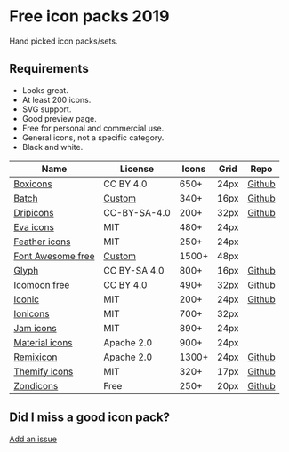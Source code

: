 # Free icon packs 2019

Hand picked icon packs/sets.

## Requirements

- Looks great.
- At least 200 icons.
- SVG support.
- Good preview page.
- Free for personal and commercial use.
- General icons, not a specific category.
- Black and white.

| Name                                                                | License                                   | Icons | Grid | Repo
| ----                                                                | ----------------------------------------- | ----- | ---- | ----
| [Boxicons](https://boxicons.com/)                                   | CC BY 4.0                                 | 650+  | 24px | [Github](https://github.com/atisawd/boxicons)
| [Batch](http://adamwhitcroft.com/batch/)                            | [Custom](https://github.com/AdamWhitcroft/batch/blob/master/License.txt)                                                  | 340+  | 16px | [Github](https://github.com/AdamWhitcroft/batch)
| [Dripicons](http://demo.amitjakhu.com/dripicons/)                   | CC-BY-SA-4.0                              | 200+  | 32px | [Github](https://github.com/amitjakhu/dripicons)
| [Eva icons](https://akveo.github.io/eva-icons/#/)                   | MIT                                       | 480+  | 24px |
| [Feather icons](https://feathericons.com/)                          | MIT                                       | 250+  | 24px |
| [Font Awesome free](https://fontawesome.com/icons?d=gallery&m=free) | [Custom](https://fontawesome.com/license) | 1500+ | 48px |
| [Glyph](https://glyph.smarticons.co/)                               | CC BY-SA 4.0                              | 800+  | 16px | [Github](https://github.com/frexy/glyph-iconset)
| [Icomoon free](https://icomoon.io/#preview-free)                    | CC BY 4.0                                 | 490+  | 32px | [Github](https://github.com/Keyamoon/IcoMoon-Free)
| [Iconic](https://useiconic.com/open)                                | MIT                                       | 200+  | 24px | [Github](https://github.com/iconic/open-iconic)
| [Ionicons](https://ionicons.com/)                                   | MIT                                       | 700+  | 32px |
| [Jam icons](https://jam-icons.com/)                                 | MIT                                       | 890+  | 24px |
| [Material icons](https://material.io/tools/icons/?style=baseline)   | Apache 2.0                                | 900+  | 24px |
| [Remixicon](https://remixicon.com/)                                 | Apache 2.0                                | 1300+ | 24px | [Github](https://github.com/Remix-Design/remixicon)
| [Themify icons](https://themify.me/themify-icons)                   | MIT                                       | 320+  | 17px | [Github](https://github.com/lykmapipo/themify-icons)
| [Zondicons](http://www.zondicons.com/icons.html)                    | Free                                      | 250+  | 20px | [Github](https://github.com/dukestreetstudio/zondicons)

## Did I miss a good icon pack?

[Add an issue](https://github.com/jenstornell/free-icon-packs/issues)
